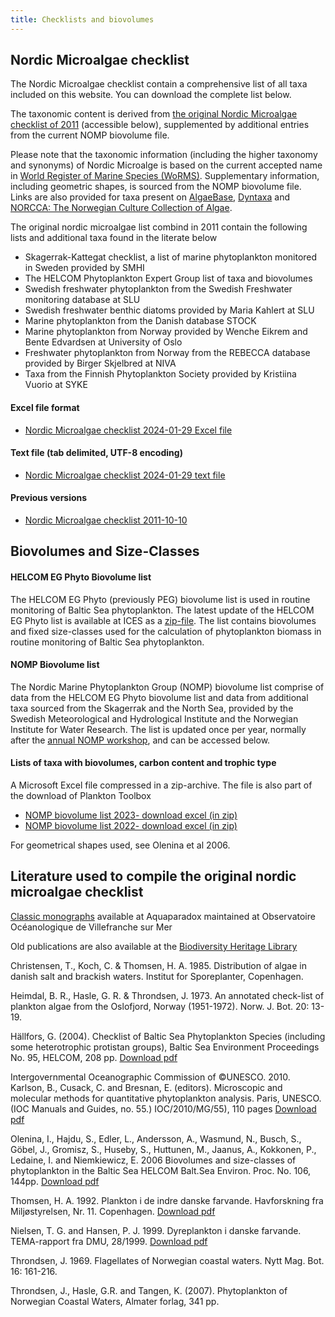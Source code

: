 ```yaml
---
title: Checklists and biovolumes
---
```

## Nordic Microalgae checklist

The Nordic Microalgae checklist contain a comprehensive list of all taxa included on this website. You can download the complete list below.

The taxonomic content is derived from [the original Nordic Microalgae checklist of 2011](http://nordicmicroalgae.org/history) (accessible below), supplemented by additional entries from the current NOMP biovolume file.

Please note that the taxonomic information (including the higher taxonomy and synonyms) of Nordic Microalge is based on the current accepted name in [World Register of Marine Species (WoRMS)](https://www.marinespecies.org/). Supplementary information, including geometric shapes, is sourced from the NOMP biovolume file. Links are also provided for taxa present on [AlgaeBase](https://www.algaebase.org/), [Dyntaxa](https://namnochslaktskap.artfakta.se/) and [NORCCA: The Norwegian Culture Collection of Algae](https://norcca.scrol.net/).

The original nordic microalgae list combind in 2011 contain the following lists and additional taxa found in the literate below
* Skagerrak-Kattegat checklist, a list of marine phytoplankton monitored in Sweden provided by SMHI 
* The HELCOM Phytoplankton Expert Group list of taxa and biovolumes
* Swedish freshwater phytoplankton from the Swedish Freshwater monitoring database at SLU
* Swedish freshwater benthic diatoms provided by Maria Kahlert at SLU 
* Marine phytoplankton from the Danish database STOCK 
* Marine phytoplankton from Norway provided by Wenche Eikrem and Bente Edvardsen at University of Oslo
* Freshwater phytoplankton from Norway from the REBECCA database provided by Birger Skjelbred at NIVA 
* Taxa from the Finnish Phytoplankton Society provided by Kristiina Vuorio at SYKE 


#### Excel file format

* [Nordic Microalgae checklist 2024-01-29 Excel file](https://data.smhi.se/oce/SLW/checklists/2024_01-29/nordicmicroalgae_checklist_2024_Jan_29.xlsx)

#### Text file (tab delimited, UTF-8 encoding)

* [Nordic Microalgae checklist 2024-01-29 text file](https://data.smhi.se/oce/SLW/checklists/2024_01-29/nordicmicroalgae_checklist_2024_Jan_29.txt)

#### Previous versions

* [Nordic Microalgae checklist 2011-10-10](https://data.smhi.se/oce/SLW/checklists/2011-10-10/)


## Biovolumes and Size-Classes


#### HELCOM EG Phyto Biovolume list

The HELCOM EG Phyto (previously PEG) biovolume list is used in routine monitoring of Baltic Sea phytoplankton. The latest update of the HELCOM EG Phyto list is available at ICES as a [zip-file](http://ices.dk/data/Documents/ENV/PEG_BVOL.zip). The list contains biovolumes and fixed size-classes used for the calculation of phytoplankton biomass in routine monitoring of Baltic Sea phytoplankton. 

#### NOMP Biovolume list

The Nordic Marine Phytoplankton Group (NOMP) biovolume list comprise of data from the HELCOM EG Phyto biovolume list and data from additional taxa sourced from the Skagerrak and the North Sea, provided by the Swedish Meteorological and Hydrological Institute and the Norwegian Institute for Water Research. The list is updated once per year, normally after the [annual NOMP workshop](nordicmicroalgae.org/nomp/), and can be accessed below.

#### Lists of taxa with biovolumes, carbon content and trophic type
A Microsoft Excel file compressed in a zip-archive. The file is also part of the download of Plankton Toolbox
* [NOMP biovolume list 2023- download excel (in zip)](https://data.smhi.se/oce/SLW/plankton_toolbox_1_4_1/nomp_taxa_biovolumes_and_carbon_2023.zip)
* [NOMP biovolume list 2022- download excel (in zip)](https://data.smhi.se/oce/SLW/plankton_toolbox_1_4_0/nomp_taxa_biovolumes_and_carbon_2022.zip)

For geometrical shapes used, see Olenina et al 2006. 


## Literature used to compile the original nordic microalgae checklist

[Classic monographs](http://www.obs-vlfr.fr/LOV/aquaparadox/html/ClassicMonographs.php) available at Aquaparadox maintained at Observatoire Océanologique de Villefranche sur Mer

Old publications are also available at the [Biodiversity Heritage Library](http://www.biodiversitylibrary.org/)

Christensen, T., Koch, C. & Thomsen, H. A. 1985. Distribution of algae in danish salt and brackish waters. Institut for Sporeplanter, Copenhagen.

Heimdal, B. R., Hasle, G. R. & Throndsen, J. 1973. An annotated check-list of plankton algae from the Oslofjord, Norway (1951-1972). Norw. J. Bot. 20: 13-19.

Hällfors, G. (2004). Checklist of Baltic Sea Phytoplankton Species (including some heterotrophic protistan groups), Baltic Sea Environment Proceedings No. 95, HELCOM, 208 pp. [Download pdf](https://www.helcom.fi/wp-content/uploads/2019/10/BSEP95.pdf)

Intergovernmental Oceanographic Commission of ©UNESCO. 2010. Karlson, B., Cusack, C. and Bresnan, E. (editors). Microscopic and molecular methods for quantitative phytoplankton analysis. Paris, UNESCO. (IOC Manuals and Guides, no. 55.) IOC/2010/MG/55), 110 pages [Download pdf](http://ioc-unesco.org/hab/index.php?option=com_oe&task=viewDocumentRecord&docID=5440)

Olenina, I., Hajdu, S., Edler, L., Andersson, A., Wasmund, N., Busch, S., Göbel, J., Gromisz, S., Huseby, S., Huttunen, M., Jaanus, A., Kokkonen, P., Ledaine, I. and Niemkiewicz, E. 2006 Biovolumes and size-classes of phytoplankton in the Baltic Sea HELCOM Balt.Sea Environ. Proc. No. 106, 144pp. [Download pdf](https://helcom.fi/wp-content/uploads/2019/08/BSEP106.pdf)

Thomsen, H. A. 1992. Plankton i de indre danske farvande. Havforskning fra Miljøstyrelsen, Nr. 11. Copenhagen. [Download pdf](https://www2.mst.dk/Udgiv/publikationer/1992/87-7810-034-8/pdf/87-7810-034-8.pdf)

Nielsen, T. G. and Hansen, P. J. 1999. Dyreplankton i danske farvande. TEMA-rapport fra DMU, 28/1999. [Download pdf](https://www2.dmu.dk/1_Viden/2_Publikationer/3_temarapporter/rapporter/87-7772-469-0.pdf?fbclid=IwAR1VG4rC_G-KP2niN6p2EERBr2fwd3nyln7CTnf0iqkBuPjwbQmyPWmOvhc)

Throndsen, J. 1969. Flagellates of Norwegian coastal waters. Nytt Mag. Bot. 16: 161-216.

Throndsen, J., Hasle, G.R. and Tangen, K. (2007). Phytoplankton of Norwegian Coastal Waters, Almater forlag, 341 pp.

